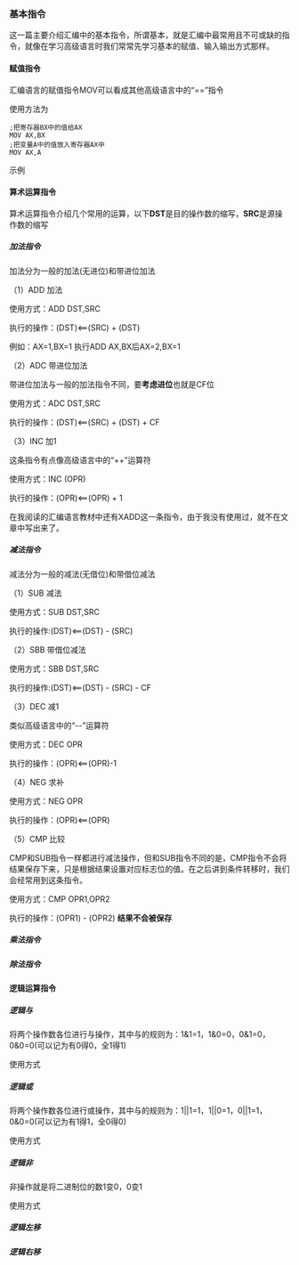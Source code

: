 ### 基本指令
这一篇主要介绍汇编中的基本指令，所谓基本，就是汇编中最常用且不可或缺的指令，就像在学习高级语言时我们常常先学习基本的赋值、输入输出方式那样。
#### 赋值指令

汇编语言的赋值指令MOV可以看成其他高级语言中的“==”指令

使用方法为

```
;把寄存器BX中的值给AX
MOV AX,BX
;把变量A中的值放入寄存器AX中
MOV AX,A
```

示例

#### 算术运算指令
算术运算指令介绍几个常用的运算，以下**DST**是目的操作数的缩写，**SRC**是源操作数的缩写
##### 加法指令

加法分为一般的加法(无进位)和带进位加法

（1）ADD	加法

使用方式：ADD DST,SRC

执行的操作：(DST)<==(SRC) + (DST)

例如：AX=1,BX=1 执行ADD AX,BX后AX=2,BX=1

（2）ADC	带进位加法

带进位加法与一般的加法指令不同，要**考虑进位**也就是CF位

使用方式：ADC DST,SRC

执行的操作：(DST)<==(SRC) + (DST) + CF

（3）INC	加1

这条指令有点像高级语言中的“++”运算符

使用方式：INC (OPR)

执行的操作：(OPR)<==(OPR) + 1

在我阅读的汇编语言教材中还有XADD这一条指令，由于我没有使用过，就不在文章中写出来了。

##### 减法指令

减法分为一般的减法(无借位)和带借位减法

（1）SUB	减法

使用方式：SUB DST,SRC

执行的操作:(DST)<==(DST) - (SRC)

（2）SBB	带借位减法

使用方式：SBB DST,SRC

执行的操作:(DST)<==(DST) - (SRC) - CF

（3）DEC	减1

类似高级语言中的“--”运算符

使用方式：DEC OPR

执行的操作：(OPR)<==(OPR)-1

（4）NEG	求补

使用方式：NEG OPR

执行的操作：(OPR)<==(OPR)

（5）CMP	比较

CMP和SUB指令一样都进行减法操作，但和SUB指令不同的是，CMP指令不会将结果保存下来，只是根据结果设置对应标志位的值。在之后讲到条件转移时，我们会经常用到这条指令。

使用方式：CMP OPR1,OPR2

执行的操作：(OPR1) - (OPR2) **结果不会被保存**

##### 乘法指令



##### 除法指令



#### 逻辑运算指令

##### 逻辑与

将两个操作数各位进行与操作，其中与的规则为：1&1=1，1&0=0，0&1=0，0&0=0(可以记为有0得0，全1得1)

使用方式

##### 逻辑或

将两个操作数各位进行或操作，其中与的规则为：1||1=1，1||0=1，0||1=1，0&0=0(可以记为有1得1，全0得0)

使用方式

##### 逻辑非

非操作就是将二进制位的数1变0，0变1

使用方式

##### 逻辑左移



##### 逻辑右移

